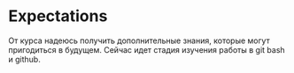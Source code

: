 # Expectations
От курса надеюсь получить дополнительные знания, которые могут пригодиться в будущем. Сейчас идет стадия изучения работы в git bash и github.